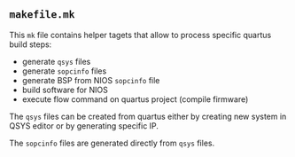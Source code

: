 #

## `makefile.mk`

This `mk` file contains helper tagets
that allow to process specific quartus build steps:

- generate `qsys` files
- generate `sopcinfo` files
- generate BSP from NIOS `sopcinfo` file
- build software for NIOS
- execute flow command on quartus project (compile firmware)

The `qsys` files can be created from quartus
either by creating new system in QSYS editor
or by generating specific IP.

The `sopcinfo` files are generated directly from `qsys` files.
